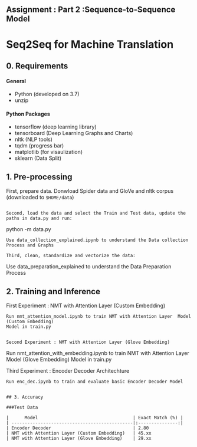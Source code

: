 ## Assignment : Part 2 :Sequence-to-Sequence Model

# Seq2Seq for Machine Translation


## 0. Requirements
#### General
- Python (developed on 3.7)
- unzip

#### Python Packages
- tensorflow (deep learning library)
- tensorboard (Deep Learning Graphs and Charts)
- nltk (NLP tools)
- tqdm (progress bar)
- matplotlib (for visaulization)
- sklearn (Data Split)


## 1. Pre-processing
First, prepare data. Donwload Spider data and GloVe and nltk corpus
(downloaded to `$HOME/data`)
```

Second, load the data and select the Train and Test data, update the paths in data.py and run:
```
python -m data.py
```
Use data_collection_explained.ipynb to understand the Data collection Process and Graphs

Third, clean, standardize and vectorize the data:
```
Use data_preparation_explained to understand the Data Preparation Process

## 2. Training and Inference
First Experiment : NMT with Attention Layer (Custom Embedding)
```
Run nmt_attention_model.ipynb to train NMT with Attention Layer  Model (Custom Embedding)
Model in train.py


Second Experiment : NMT with Attention Layer (Glove Embedding)
```
Run nmt_attention_with_embedding.ipynb to train NMT with Attention Layer  Model (Glove Embedding)
Model in train.py

Third Experiment : Encoder Decoder Architechture 
```
Run enc_dec.ipynb to train and evaluate basic Encoder Decoder Model


## 3. Accuracy

###Test Data

|      Model                                    | Exact Match (%) |
| ----------------------------------------------|:---------------:|
| Encoder Decoder                               | 2.80  
| NMT with Attention Layer (Custom Embedding)   | 45.xx
| NMT with Attention Layer (Glove Embedding)    | 29.xx

